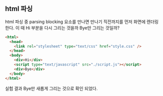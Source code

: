 ## html 파싱

html 파싱 중 parsing blocking 요소를 만나면 만나기 직전까지를 먼저 화면에 렌더링 한다. 이 때 Hi 부분을 다시 그리는 것을까 Bye만 그리는 것일까?

```html
<html>
  <head>
    <link rel="stylesheet" type="text/css" href="style.css" />
  </head>
  <body>
    <div>Hi</div>
    <script type="text/javascript" src="./script.js"></script>
    <div>Bye</div>
  </body>
</html>

```

실험 결과 Bye만 새롭게 그리는 것으로 확인 되었다.